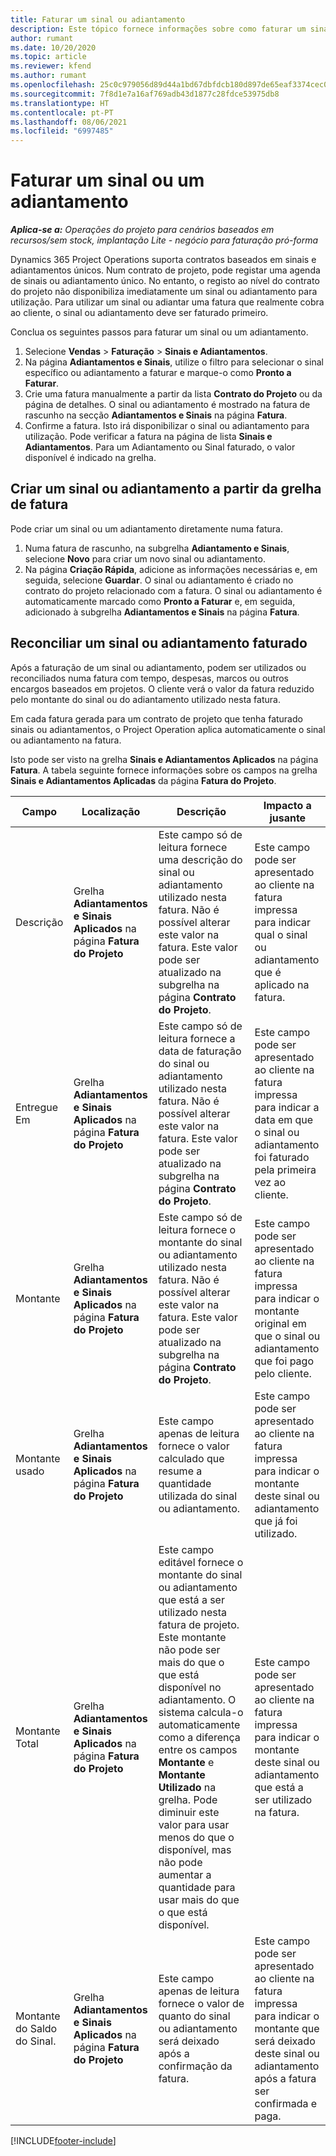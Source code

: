 ```yaml
---
title: Faturar um sinal ou adiantamento
description: Este tópico fornece informações sobre como faturar um sinal ou um adiantamento no Project Operations.
author: rumant
ms.date: 10/20/2020
ms.topic: article
ms.reviewer: kfend
ms.author: rumant
ms.openlocfilehash: 25c0c979056d89d44a1bd67dbfdcb180d897de65eaf3374cec0a2dc73c4e3568
ms.sourcegitcommit: 7f8d1e7a16af769adb43d1877c28fdce53975db8
ms.translationtype: HT
ms.contentlocale: pt-PT
ms.lasthandoff: 08/06/2021
ms.locfileid: "6997485"
---
```

# <a name="invoice-a-retainer-or-an-advance"></a>Faturar um sinal ou um adiantamento

_**Aplica-se a:** Operações do projeto para cenários baseados em recursos/sem stock, implantação Lite - negócio para faturação pró-forma_

Dynamics 365 Project Operations suporta contratos baseados em sinais e adiantamentos únicos. Num contrato de projeto, pode registar uma agenda de sinais ou adiantamento único. No entanto, o registo ao nível do contrato do projeto não disponibiliza imediatamente um sinal ou adiantamento para utilização. Para utilizar um sinal ou adiantar uma fatura que realmente cobra ao cliente, o sinal ou adiantamento deve ser faturado primeiro.

Conclua os seguintes passos para faturar um sinal ou um adiantamento.

1. Selecione **Vendas** > **Faturação** > **Sinais e Adiantamentos**. 
2. Na página **Adiantamentos e Sinais**, utilize o filtro para selecionar o sinal específico ou adiantamento a faturar e marque-o como **Pronto a Faturar**.
3. Crie uma fatura manualmente a partir da lista **Contrato do Projeto** ou da página de detalhes. O sinal ou adiantamento é mostrado na fatura de rascunho na secção **Adiantamentos e Sinais** na página **Fatura**.
4. Confirme a fatura. Isto irá disponibilizar o sinal ou adiantamento para utilização. Pode verificar a fatura na página de lista **Sinais e Adiantamentos**. Para um Adiantamento ou Sinal faturado, o valor disponível é indicado na grelha.

## <a name="create-a-retainer-or-advance-from-the-invoice-grid"></a>Criar um sinal ou adiantamento a partir da grelha de fatura

Pode criar um sinal ou um adiantamento diretamente numa fatura.

1. Numa fatura de rascunho, na subgrelha **Adiantamento e Sinais**, selecione **Novo** para criar um novo sinal ou adiantamento. 
2. Na página **Criação Rápida**, adicione as informações necessárias e, em seguida, selecione **Guardar**. O sinal ou adiantamento é criado no contrato do projeto relacionado com a fatura. O sinal ou adiantamento é automaticamente marcado como **Pronto a Faturar** e, em seguida, adicionado à subgrelha **Adiantamentos e Sinais** na página **Fatura**.

## <a name="reconcile-an-invoiced-retainer-or-advance"></a>Reconciliar um sinal ou adiantamento faturado

Após a faturação de um sinal ou adiantamento, podem ser utilizados ou reconciliados numa fatura com tempo, despesas, marcos ou outros encargos baseados em projetos. O cliente verá o valor da fatura reduzido pelo montante do sinal ou do adiantamento utilizado nesta fatura.

Em cada fatura gerada para um contrato de projeto que tenha faturado sinais ou adiantamentos, o Project Operation aplica automaticamente o sinal ou adiantamento na fatura.

Isto pode ser visto na grelha **Sinais e Adiantamentos Aplicados** na página **Fatura**. A tabela seguinte fornece informações sobre os campos na grelha **Sinais e Adiantamentos Aplicadas** da página **Fatura do Projeto**.

| Campo | Localização | Descrição | Impacto a jusante |
| --- | --- | --- | --- |
| Descrição | Grelha **Adiantamentos e Sinais Aplicados** na página **Fatura do Projeto** |Este campo só de leitura fornece uma descrição do sinal ou adiantamento utilizado nesta fatura. Não é possível alterar este valor na fatura. Este valor pode ser atualizado na subgrelha na página **Contrato do Projeto**. | Este campo pode ser apresentado ao cliente na fatura impressa para indicar qual o sinal ou adiantamento que é aplicado na fatura. |
| Entregue Em | Grelha **Adiantamentos e Sinais Aplicados** na página **Fatura do Projeto**  | Este campo só de leitura fornece a data de faturação do sinal ou adiantamento utilizado nesta fatura. Não é possível alterar este valor na fatura. Este valor pode ser atualizado na subgrelha na página **Contrato do Projeto**. | Este campo pode ser apresentado ao cliente na fatura impressa para indicar a data em que o sinal ou adiantamento foi faturado pela primeira vez ao cliente. |
| Montante | Grelha **Adiantamentos e Sinais Aplicados** na página **Fatura do Projeto**  | Este campo só de leitura fornece o montante do sinal ou adiantamento utilizado nesta fatura. Não é possível alterar este valor na fatura. Este valor pode ser atualizado na subgrelha na página **Contrato do Projeto**. | Este campo pode ser apresentado ao cliente na fatura impressa para indicar o montante original em que o sinal ou adiantamento que foi pago pelo cliente. |
| Montante usado | Grelha **Adiantamentos e Sinais Aplicados** na página **Fatura do Projeto**  | Este campo apenas de leitura fornece o valor calculado que resume a quantidade utilizada do sinal ou adiantamento. | Este campo pode ser apresentado ao cliente na fatura impressa para indicar o montante deste sinal ou adiantamento que já foi utilizado. |
| Montante Total | Grelha **Adiantamentos e Sinais Aplicados** na página **Fatura do Projeto**  | Este campo editável fornece o montante do sinal ou adiantamento que está a ser utilizado nesta fatura de projeto. Este montante não pode ser mais do que o que está disponível no adiantamento. O sistema calcula-o automaticamente como a diferença entre os campos **Montante** e **Montante Utilizado** na grelha. Pode diminuir este valor para usar menos do que o disponível, mas não pode aumentar a quantidade para usar mais do que o que está disponível. | Este campo pode ser apresentado ao cliente na fatura impressa para indicar o montante deste sinal ou adiantamento que está a ser utilizado na fatura. |
| Montante do Saldo do Sinal. | Grelha **Adiantamentos e Sinais Aplicados** na página **Fatura do Projeto**  | Este campo apenas de leitura fornece o valor de quanto do sinal ou adiantamento será deixado após a confirmação da fatura. | Este campo pode ser apresentado ao cliente na fatura impressa para indicar o montante que será deixado deste sinal ou adiantamento após a fatura ser confirmada e paga. |


[!INCLUDE[footer-include](../../includes/footer-banner.md)]